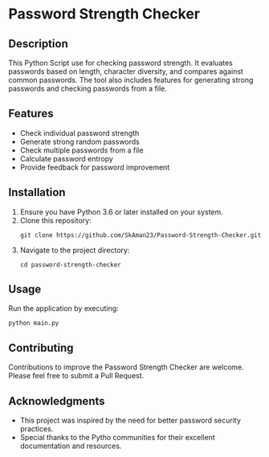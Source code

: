 # Password Strength Checker

## Description
This Python Script use for checking password strength. It evaluates passwords based on length, character diversity, and compares against common passwords. The tool also includes features for generating strong passwords and checking passwords from a file.

## Features
- Check individual password strength
- Generate strong random passwords
- Check multiple passwords from a file
- Calculate password entropy
- Provide feedback for password improvement

## Installation
1. Ensure you have Python 3.6 or later installed on your system.
2. Clone this repository:
   ```
   git clone https://github.com/SkAman23/Password-Strength-Checker.git
   ```
3. Navigate to the project directory:
   ```
   cd password-strength-checker
   ```

## Usage
Run the application by executing:
```
python main.py
```


## Contributing
Contributions to improve the Password Strength Checker are welcome. Please feel free to submit a Pull Request.


## Acknowledgments
- This project was inspired by the need for better password security practices.
- Special thanks to the Pytho communities for their excellent documentation and resources.